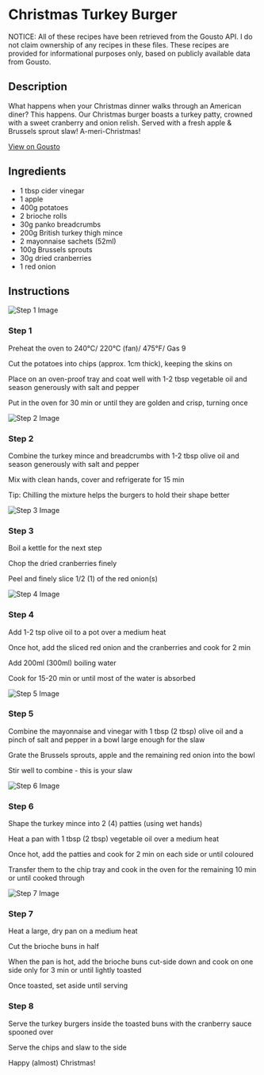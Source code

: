# Christmas Turkey Burger

NOTICE: All of these recipes have been retrieved from the Gousto API. I do not claim ownership of any recipes in these files. These recipes are provided for informational purposes only, based on publicly available data from Gousto.

## Description

What happens when your Christmas dinner walks through an American diner? This happens. Our Christmas burger boasts a turkey patty, crowned with a sweet cranberry and onion relish. Served with a fresh apple & Brussels sprout slaw! A-meri-Christmas!

[View on Gousto](https://www.gousto.co.uk/recipes/cookbook/christmas-turkey-burger)

## Ingredients

- 1 tbsp cider vinegar
- 1 apple 
- 400g potatoes
- 2 brioche rolls
- 30g panko breadcrumbs 
- 200g British turkey thigh mince
- 2 mayonnaise sachets (52ml)
- 100g Brussels sprouts
- 30g dried cranberries
- 1 red onion

## Instructions

![Step 1 Image](https://production-media.gousto.co.uk/cms/recipe-step-image/295.-step-1-x200.jpg)

### Step 1

Preheat the oven to 240&deg;C/ 220&deg;C (fan)/ 475&deg;F/ Gas 9


Cut the potatoes into chips (approx. 1cm thick), keeping the skins on


Place on an oven-proof tray and coat well with 1-2 tbsp vegetable oil and season generously with salt and pepper


Put in the oven for 30 min or until they are golden and crisp, turning once

![Step 2 Image](https://production-media.gousto.co.uk/cms/recipe-step-image/295.-step-2-x200.jpg)

### Step 2

Combine the turkey mince and breadcrumbs with 1-2 tbsp olive oil and season generously with salt and pepper


Mix with clean hands, cover and refrigerate for 15 min


Tip: Chilling the mixture helps the burgers to hold their shape better

![Step 3 Image](https://production-media.gousto.co.uk/cms/recipe-step-image/295.-step-3-x200.jpg)

### Step 3

Boil a kettle for the next step


Chop the dried cranberries finely


Peel and finely slice 1/2 <span class="text-danger">(1)</span> of the red onion<span class="text-danger">(s)</span>

![Step 4 Image](https://production-media.gousto.co.uk/cms/recipe-step-image/295.-step-4-x200.jpg)

### Step 4

Add 1-2 tsp olive oil to a pot over a medium heat


Once hot, add the sliced red onion and the cranberries and cook for 2 min


Add 200ml <span class="text-danger">(300ml)</span> boiling water


Cook for 15-20 min or until most of the water is absorbed

![Step 5 Image](https://production-media.gousto.co.uk/cms/recipe-step-image/295.-step-5-x200.jpg)

### Step 5

Combine the mayonnaise and vinegar with 1 tbsp <span class="text-danger">(2 tbsp)</span> olive oil and a pinch of salt and pepper in a bowl large enough for the slaw


Grate the Brussels sprouts, apple and the remaining red onion into the bowl


Stir well to combine - this is your slaw

![Step 6 Image](https://production-media.gousto.co.uk/cms/recipe-step-image/295.-step-7-x200.jpg)

### Step 6

Shape the turkey mince into 2&nbsp;<span class="text-danger">(4)</span> patties (using wet hands)


Heat a pan with 1 tbsp <span class="text-danger">(2 tbsp)</span> vegetable oil over a medium heat


Once hot, add the patties and cook for 2 min on each side or until coloured


Transfer them to the chip tray and cook in the oven for the remaining 10 min or until cooked through

![Step 7 Image](https://production-media.gousto.co.uk/cms/recipe-step-image/295.-step-6-x200.jpg)

### Step 7

Heat a large, dry pan on a medium heat


Cut the brioche buns in half


When the pan is hot, add the brioche buns cut-side down and cook on one side only for 3 min or until lightly toasted


Once toasted, set aside until serving

### Step 8

Serve the turkey burgers inside the toasted buns with the cranberry sauce spooned over


Serve the chips and slaw to the side


Happy (almost) Christmas!

